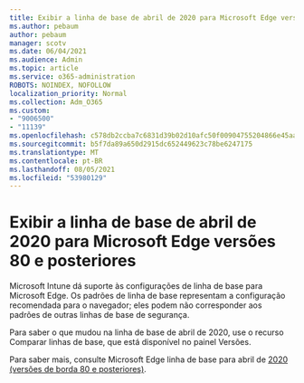```yaml
---
title: Exibir a linha de base de abril de 2020 para Microsoft Edge versões 80 e posteriores
ms.author: pebaum
author: pebaum
manager: scotv
ms.date: 06/04/2021
ms.audience: Admin
ms.topic: article
ms.service: o365-administration
ROBOTS: NOINDEX, NOFOLLOW
localization_priority: Normal
ms.collection: Adm_O365
ms.custom:
- "9006500"
- "11139"
ms.openlocfilehash: c578db2ccba7c6831d39b02d10afc50f00904755204866e45aa4eb2ec313a8e3
ms.sourcegitcommit: b5f7da89a650d2915dc652449623c78be6247175
ms.translationtype: MT
ms.contentlocale: pt-BR
ms.lasthandoff: 08/05/2021
ms.locfileid: "53980129"
---
```

# <a name="view-the-april-2020-baseline-for-microsoft-edge-versions-80-and-later"></a>Exibir a linha de base de abril de 2020 para Microsoft Edge versões 80 e posteriores

Microsoft Intune dá suporte às configurações de linha de base para Microsoft Edge. Os padrões de linha de base representam a configuração recomendada para o navegador; eles podem não corresponder aos padrões de outras linhas de base de segurança.

Para saber o que mudou na linha de base de abril de 2020, use o recurso Comparar linhas de base, que está disponível no painel Versões.

Para saber mais, consulte Microsoft Edge linha de base para abril de [2020 (versões de borda 80 e posteriores)](/mem/intune/protect/security-baseline-settings-edge?pivots=edge-april-2020).